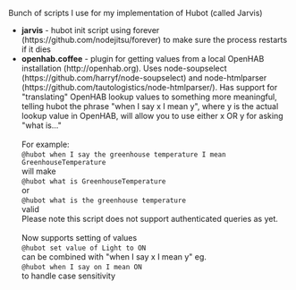 Bunch of scripts I use for my implementation of Hubot (called Jarvis)
<ul>
<li><b>jarvis</b> - hubot init script using forever (https://github.com/nodejitsu/forever) to make sure the process restarts if it dies</li>
<li><b>openhab.coffee</b> - plugin for getting values from a local OpenHAB installation (http://openhab.org). Uses node-soupselect (https://github.com/harryf/node-soupselect) and node-htmlparser (https://github.com/tautologistics/node-htmlparser/). Has support for "translating" OpenHAB lookup values to something more meaningful, telling hubot the phrase "when I say x I mean y", where y is the actual lookup value in OpenHAB, will allow you to use either x OR y for asking "what is..."<br><br>
For example: <br><code>@hubot when I say the greenhouse temperature I mean GreenhouseTemperature</code><br>will make <br><code>@hubot what is GreenhouseTemperature</code><br>or<br><code>@hubot what is the greenhouse temperature</code><br>valid<br>Please note this script does not support authenticated queries as yet.
<br><br>Now supports setting of values<br><code>@hubot set value of Light to ON</code><br>can be combined with "when I say x I mean y" eg.<br><code>@hubot when I say on I mean ON</code><br>to handle case sensitivity
</li>
</ul>
